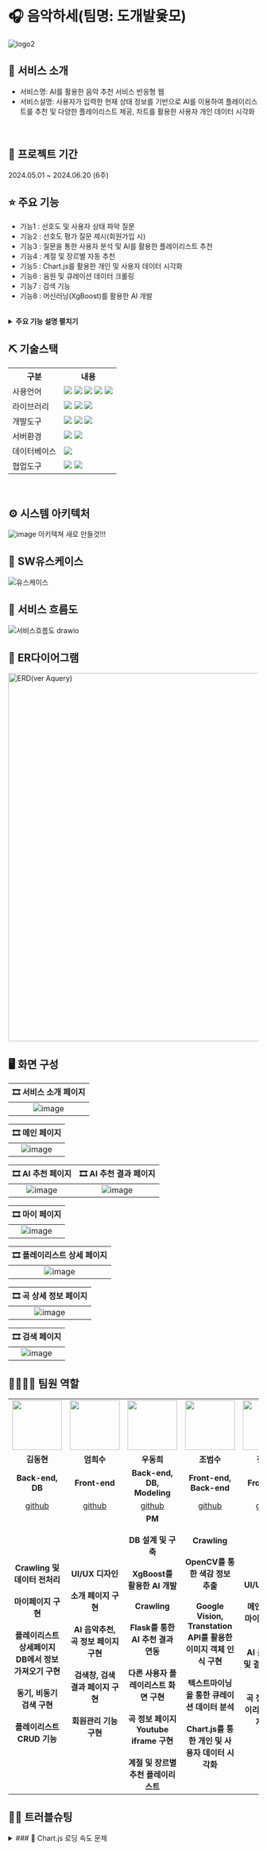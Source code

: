 # 🎧 음악하세(팀명: 도개발윷모)
![logo2](https://github.com/Eehnodu/FinalProject/assets/155136516/bfd18320-d52d-48a5-a1aa-3d7a547f3dc7)

## 👀 서비스 소개
* 서비스명: AI를 활용한 음악 추천 서비스 반응형 웹
* 서비스설명: 사용자가 입력한 현재 상태 정보를 기반으로 AI를 이용하여 플레이리스트를 추천 및 다양한 플레이리스트 제공, 차트를 활용한 사용자 개인 데이터 시각화
<br>


## 📅 프로젝트 기간
2024.05.01 ~ 2024.06.20 (6주)
<br>

## ⭐ 주요 기능
* 기능1 : 선호도 및 사용자 상태 파악 질문
* 기능2 : 선호도 평가 질문 제시(회원가입 시)
* 기능3 : 질문을 통한 사용자 분석 및 AI를 활용한 플레이리스트 추천
* 기능4 : 계절 및 장르별 자동 추천
* 기능5 : Chart.js를 활용한 개인 및 사용자 데이터 시각화
* 기능6 : 음원 및 큐레이션 데이터 크롤링
* 기능7 : 검색 기능
* 기능8 : 머신러닝(XgBoost)를 활용한 AI 개발
<br>

<details>
<summary><b>주요 기능 설명 펼치기</b></summary>
<div markdown="1">

* 기능1 : 선호도 및 사용자 상태 파악 질문
* 기능2 : 선호도 평가 질문 제시(회원가입 시)
* 기능3 : 질문을 통한 사용자 분석 및 AI를 활용한 플레이리스트 추천
* 기능4 : 계절 및 장르별 자동 추천
* 기능5 : Chart.js를 활용한 개인 및 사용자 데이터 시각화
* 기능6 : 음원 및 큐레이션 데이터 크롤링
* 기능7 : 검색 기능
* 기능8 : 머신러닝(XgBoost)를 활용한 AI 개발

</div>
</details>

## ⛏ 기술스택
<table>
    <tr>
        <th>구분</th>
        <th>내용</th>
    </tr>
    <tr>
        <td>사용언어</td>
        <td>
            <img src="https://img.shields.io/badge/Java-ED8B00?style=for-the-badge&logo=openjdk&logoColor=white"/>
            <img src="https://img.shields.io/badge/HTML5-E34F26?style=for-the-badge&logo=HTML5&logoColor=white"/>
            <img src="https://img.shields.io/badge/CSS3-1572B6?style=for-the-badge&logo=CSS3&logoColor=white"/>
            <img src="https://img.shields.io/badge/JavaScript-F7DF1E?style=for-the-badge&logo=JavaScript&logoColor=white"/>
	    <img src="https://img.shields.io/badge/Python-3776AB?style=for-the-badge&logo=python&logoColor=white"/>
        </td>
    </tr>
    <tr>
        <td>라이브러리</td>
        <td>
	<img src="https://img.shields.io/badge/AJAX-FFFFFF?style=for-the-badge"/>
	<img src="https://img.shields.io/badge/BootStrap-7952B3?style=for-the-badge&logo=BootStrap&logoColor=white"/>
          <img src="https://img.shields.io/badge/spring-6DB33F?style=for-the-badge&logo=spring&logoColor=white">
        </td>
    </tr>
    <tr>
        <td>개발도구</td>
        <td>
	    <img src="https://img.shields.io/badge/Eclipse-2C2255?style=for-the-badge&logo=Eclipse&logoColor=white"/>
            <img src="https://img.shields.io/badge/VSCode-007ACC?style=for-the-badge&logo=VisualStudioCode&logoColor=white"/>
	    <img src="https://img.shields.io/badge/Jupyter%20Notebook-F37626.svg?&style=for-the-badge&logo=Jupyter&logoColor=white"/> 
        </td>
    </tr>
    <tr>
        <td>서버환경</td>
        <td>
            <img src="https://img.shields.io/badge/Apache Tomcat-D22128?style=for-the-badge&logo=Apache Tomcat&logoColor=white"/>
            <img src="https://img.shields.io/badge/Flask-000000?style=for-the-badge&logo=Flask&logoColor=white"/> 
        </td>
    </tr>
    <tr>
        <td>데이터베이스</td>
        <td>
            <img src="https://img.shields.io/badge/mysql-4479A1?style=for-the-badge&logo=mysql&logoColor=white">
        </td>
    </tr>
    <tr>
        <td>협업도구</td>
        <td>
            <img src="https://img.shields.io/badge/Git-F05032?style=for-the-badge&logo=Git&logoColor=white"/>
            <img src="https://img.shields.io/badge/GitHub-181717?style=for-the-badge&logo=GitHub&logoColor=white"/>
        </td>
    </tr>
</table>


<br>

## ⚙ 시스템 아키텍처
![image](https://github.com/2024-SMHRD-KDT-BigData-23/FitNeeds/assets/155136709/911d56fd-1a63-4e86-a44b-98940a326cba)
아키텍쳐 새로 만들것!!!
<br>

## 📌 SW유스케이스
![유스케이스](https://github.com/Eehnodu/Project/assets/155121578/3f63bc55-87c4-45ad-ad3d-eac5cff29e1f)
<br>

## 📌 서비스 흐름도
![서비스흐름도 drawio](https://github.com/Eehnodu/FinalProject/assets/155136516/f075a2c5-248b-4966-a844-db612f811ac3)
<br>

## 📌 ER다이어그램
<img width="741" alt="ERD(ver Aquery)" src="https://github.com/Eehnodu/crawling_test/assets/155121578/a98b1740-c2f2-487b-992e-c85420a637b6">
<br>

## 🖥 화면 구성







|🎞 서비스 소개 페이지 |
|:---:|
| ![image](https://github.com/Eehnodu/Portfolio/assets/155121578/e1f6280f-5398-4ab4-8f67-68d50268344d)|

|🎞 메인 페이지 |
|:---:|
|![image](https://github.com/Eehnodu/Portfolio/assets/155121578/df0c6a8b-13ed-4575-85e6-464859130e81)|

|🎞 AI 추천 페이지 |🎞 AI 추천 결과 페이지 |
|:---:|:---:|
|![image](https://github.com/Eehnodu/Portfolio/assets/155121578/906efd8b-648d-464c-97e2-9d42f6b2ab82)|![image](https://github.com/Eehnodu/Portfolio/assets/155121578/0ed2e567-9a0f-45d9-b166-54c6d5528e11)|

|🎞 마이 페이지 |
|:---:|
|![image](https://github.com/Eehnodu/Portfolio/assets/155121578/3f67348a-3090-448a-8f16-307e1c7ac7a6)|

|🎞 플레이리스트 상세 페이지 |
|:---:|
|![image](https://github.com/Eehnodu/Portfolio/assets/155121578/3f67348a-3090-448a-8f16-307e1c7ac7a6)|

|🎞 곡 상세 정보 페이지 |
|:---:|
|![image](https://github.com/Eehnodu/Portfolio/assets/155121578/3f67348a-3090-448a-8f16-307e1c7ac7a6)|

|🎞 검색 페이지 |
|:---:|
|![image](https://github.com/Eehnodu/Portfolio/assets/155121578/3f67348a-3090-448a-8f16-307e1c7ac7a6)|



## 👨‍👩‍👦‍👦 팀원 역할
<table>
  <tr>
    <td align="center"><img src="https://i.namu.wiki/i/GirsrnQUH-q5qbVv871h4zLg_H1X25k25qY-Vr5DcO6xV8MWdcENwySAA0M62Xyurjt3ezZUbPm7GoVYJRRXWGIAXpWJ0_zsEH0mxNsLH2S_GX54w9exBaOg6io06JjbYZRHQiPSyUwPoLzRFA5aeQ.webp" width="100" height="100"/></td>
    <td align="center"><img src="https://mb.ntdtv.kr/assets/uploads/2019/01/Screen-Shot-2019-01-08-at-4.31.55-PM-e1546932545978.png" width="100" height="100"/></td>
    <td align="center"><img src="https://github.com/2024-SMHRD-KDT-BigData-23/FitNeeds/assets/155136709/60cfda0f-23f4-4e5d-a953-12565033b91b" height="100"/></td>
    <td align="center"><img src="https://i.pinimg.com/236x/ed/bb/53/edbb53d4f6dd710431c1140551404af9.jpg" width="100" height="100"/></td>
    <td align="center"><img src="https://pbs.twimg.com/media/B-n6uPYUUAAZSUx.png" width="100" height="100"/></td>
  </tr>
  <tr>
    <td align="center"><strong>김동현</strong></td>
    <td align="center"><strong>엄희수</strong></td>
    <td align="center"><strong>우동희</strong></td>
    <td align="center"><strong>조범수</strong></td>
    <td align="center"><strong>정규원</strong></td>
  </tr>
  <tr>
    <td align="center"><b>Back-end, DB</b></td>
    <td align="center"><b>Front-end</b></td>
    <td align="center"><b>Back-end, DB, Modeling</b></td>
    <td align="center"><b>Front-end, Back-end</b></td>
    <td align="center"><b>Front-end</b></td>
  </tr>
  <tr>
    <td align="center"><a href="https://github.com/dohdark" target='_blank'>github</a></td>
    <td align="center"><a href="https://github.com/heesooooooo" target='_blank'>github</a></td>
    <td align="center"><a href="https://github.com/Eehnodu" target='_blank'>github</a></td>
    <td align="center"><a href="https://github.com/beomsu-j" target='_blank'>github</a></td>
    <td align="center"><a href="https://github.com/Jungkyuwonnn" target='_blank'>github</a></td>
  </tr>
  <tr>
    <td align="center"><b>Crawling 및 데이터 전처리<br><br>마이페이지 구현<br><br>플레이리스트 상세페이지 DB에서 정보 가져오기 구현<br><br>동기, 비동기 검색 구현<br><br>플레이리스트 CRUD 기능<br></td>
    <td align="center"><b>UI/UX 디자인<br><br>소개 페이지 구현<br><br>AI 음악추천, 곡 정보 페이지 구현<br><br>검색창, 검색 결과 페이지 구현<br><br>회원관리 기능 구현<br></td>
    <td align="center"><b>PM<br><br>DB 설계 및 구축<br><br>XgBoost를 활용한 AI 개발<br><br>Crawling<br><br>Flask를 통한 AI 추천 결과 연동<br><br>다른 사용자 플레이리스트 화면 구현<br><br>곡 정보 페이지 Youtube iframe 구현<br><br>계절 및 장르별 추천 플레이리스트<br></td>
    <td align="center"><b>Crawling<br><br>OpenCV를 통한 색감 정보 추출<br><br>Google Vision, Transtation API를 활용한 이미지 객체 인식 구현<br><br>텍스트마이닝을 통한 큐레이션 데이터 분석<br><br>Chart.js를 통한 개인 및 사용자 데이터 시각화<br></b></td>
    <td align="center"><b>UI/UX 디자인<br><br>메인 페이지, 마이페이지 구현<br><br>AI 음악 추천 및 결과 페이지 구현<br><br>곡 정보, 플레이리스트 페이지 구현<br></b></td>
  </tr>
</table>

## 🤾‍♂️ 트러블슈팅


<details>
<summary>
### 🔨 Chart.js 로딩 속도 문제<br>
</summary>
- 문제<br>
	
  STS와 MySQL 연결 및 시각화의 어려움
  Value Object와 컨트롤러 호출의 빈번함
  Chart를 불러오는 과정에서 화면에 늦게 출력되는 시간이 10초 이상 걸림.

- 원인<br>

  STS에서 Mybatis를 이용하여 데이터를 가져옴
  데이터의 볼륨과 거치는 테이블이 많아서 속도 저하가 된다고 생각함.
 
- 해결방안<br>

  Pymysql에서 SQL쿼리문으로 해결하여 flask를 통해 값을 받아옴.
 
- 코드<br>
```
# pymysql 연결
def get_connection():
    return pymysql.connect(
        host='project-db-cgi.smhrd.com',
        port=3307,
        user='ehroqkfdbcah',
        password='q1w2e3!@#',
        db='ehroqkfdbcah',
        charset='utf8',
        cursorclass=pymysql.cursors.DictCursor
    )

# 값을 불러오는 sql문
def get_my_genre(input_memid):
    conn = get_connection()
    try:
        with conn.cursor() as cursor:
            get_context_sql = """
                SELECT s.surDesc, COUNT(*) as count
                FROM tb_context c
                JOIN tb_survey s ON c.surIdx = s.surIdx
                WHERE c.memId = %s
                  AND s.surType = 'A'
                  AND s.surItem = 'genre'
                GROUP BY s.surDesc
                ORDER BY count DESC
                LIMIT 3;
            """
            cursor.execute(get_context_sql, (input_memid))
            results = cursor.fetchall()
            mygenre_list = [{'surDesc': row['surDesc'], 'count': row['count']} for row in results]
            return mygenre_list
    finally:
        conn.close()

# sts와 flask 연결
@app.route('/getmygenre', methods=['POST'])
def get_my_genre_endpoint():
    content = request.json
    input_memid = content['memid']
    genre_data = get_my_genre(input_memid)
    return jsonify(genre_data).

```

</details>



